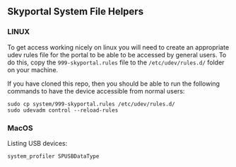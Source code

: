 ## Skyportal System File Helpers

### LINUX

To get access working nicely on linux you will need to create an appropriate
udev rules file for the portal to be able to be accessed by general users. To
do this, copy the `999-skyportal.rules` file to the `/etc/udev/rules.d/` folder
on your machine.

If you have cloned this repo, then you should be able to run the following
commands to have the device accessible from normal users:

```
sudo cp system/999-skyportal.rules /etc/udev/rules.d/
sudo udevadm control --reload-rules
```

### MacOS

Listing USB devices:

```
system_profiler SPUSBDataType
```

